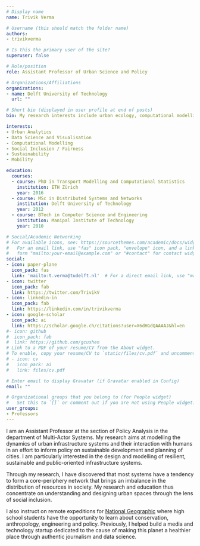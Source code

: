 ```yaml
---
# Display name
name: Trivik Verma

# Username (this should match the folder name)
authors:
- trivikverma

# Is this the primary user of the site?
superuser: false

# Role/position
role: Assistant Professor of Urban Science and Policy

# Organizations/Affiliations
organizations:
- name: Delft University of Technology
  url: ""

# Short bio (displayed in user profile at end of posts)
bio: My research interests include urban ecology, computational modelling and data science for social good.

interests:
- Urban Analytics
- Data Science and Visualisation
- Computational Modelling
- Social Inclusion / Fairness
- Sustainability
- Mobility

education:
  courses:
  - course: PhD in Transport Modelling and Computational Statistics
    institution: ETH Zürich
    year: 2016
  - course: MSc in Distributed Systems and Networks
    institution: Delft University of Technology
    year: 2012
  - course: BTech in Computer Science and Engineering
    institution: Manipal Institute of Technology
    year: 2010

# Social/Academic Networking
# For available icons, see: https://sourcethemes.com/academic/docs/widgets/#icons
#   For an email link, use "fas" icon pack, "envelope" icon, and a link in the
#   form "mailto:your-email@example.com" or "#contact" for contact widget.
social:
- icon: paper-plane
  icon_pack: fas
  link: 'mailto:t.verma@tudelft.nl'  # For a direct email link, use "mailto:test@example.org".
- icon: twitter
  icon_pack: fab
  link: https://twitter.com/TrivikV
- icon: linkedin-in
  icon_pack: fab
  link: https://linkedin.com/in/trivikverma
- icon: google-scholar
  icon_pack: ai
  link: https://scholar.google.ch/citations?user=X6dHGdQAAAAJ&hl=en
#- icon: github
#  icon_pack: fab
#  link: https://github.com/gcushen
# Link to a PDF of your resume/CV from the About widget.
# To enable, copy your resume/CV to `static/files/cv.pdf` and uncomment the lines below.
# - icon: cv
#   icon_pack: ai
#   link: files/cv.pdf

# Enter email to display Gravatar (if Gravatar enabled in Config)
email: ""

# Organizational groups that you belong to (for People widget)
#   Set this to `[]` or comment out if you are not using People widget.
user_groups:
- Professors
---
```


I am an Assistant Professor at the section of Policy Analysis in the department of Multi-Actor Systems. My research aims at modelling the dynamics of urban infrastructure systems and their interaction with humans in an effort to inform policy on sustainable development and planning of cities. I am particularly interested in the design and modelling of resilient, sustainable and public-oriented infrastructure systems.

Through my research, I have discovered that most systems have a tendency to form a core-periphery network that brings an imbalance in the distribution of resources in society. My research and education thus concentrate on understanding and designing urban spaces through the lens of social inclusion.

I also instruct on remote expeditions for [National Geographic](https://www.nationalgeographic.com/expeditions/trip-types/student/) where high school students have the opportunity to learn about conservation, anthropology, engineering and policy. Previously, I helped build a media and technology startup dedicated to the cause of making this planet a healthier place through authentic journalism and data science.

